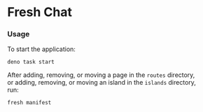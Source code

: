 # Fresh Chat

### Usage

To start the application:

```
deno task start
```

After adding, removing, or moving a page in the `routes` directory,     
or adding, removing, or moving an island in the `islands` directory,     
run:

```
fresh manifest
```
